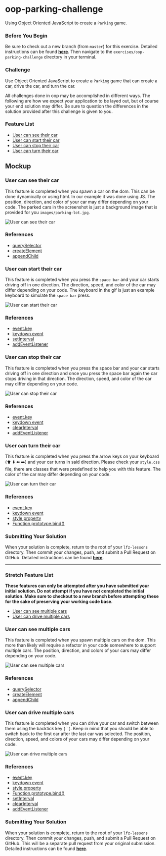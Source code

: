 # oop-parking-challenge

Using Object Oriented JavaScript to create a `Parking` game.

### Before You Begin

Be sure to check out a new branch (from `master`) for this exercise. Detailed instructions can be found [**here**](../../guides/before-each-exercise.md). Then navigate to the `exercises/oop-parking-challenge` directory in your terminal.

### Challenge

Use Object Oriented JavaScript to create a `Parking` game that can create a car, drive the car, and turn the car.

All challenges done in oop may be accomplished in different ways.  The following are how we expect your application to be layed out, but of course your end solution may differ.  Be sure to question the differences in the solution provided after this challenge is given to you.


### Feature List

  - [User can see their car](#user-can-see-their-car)
  - [User can start their car](#user-can-start-their-car)
  - [User can stop their car](#user-can-stop-their-car)
  - [User can turn their car](#user-can-turn-their-car)

## Mockup

### User can see their car

  This feature is completed when you spawn a car on the dom.  This can be done dynamically or using html.  In our example it was done using JS.  The position, direction, and color of your car may differ depending on your code.  The parked cars in the screenshot is just a background image that is provided for you `images/parking-lot.jpg`.

![User can see their car](images/user-can-see-their-car.png)

### References

- [querySelector](https://developer.mozilla.org/en-US/docs/Web/API/Document/querySelector)
- [createElement](https://developer.mozilla.org/en-US/docs/Web/API/Document/createElement)
- [appendChild](https://developer.mozilla.org/en-US/docs/Web/API/Node/appendChild)

### User can start their car

  This feature is completed when you press the `space bar` and your car starts driving off in one direction. The direction, speed, and color of the car may differ depending on your code.  The keyboard in the gif is just an example keyboard to simulate the `space bar` press.

![User can start their car](images/user-can-start-their-car.gif)

### References

- [event.key](https://developer.mozilla.org/en-US/docs/Web/API/KeyboardEvent/key)
- [keydown event](https://developer.mozilla.org/en-US/docs/Web/API/Document/keydown_event)
- [setInterval](https://developer.mozilla.org/en-US/docs/Web/API/WindowOrWorkerGlobalScope/setInterval)
- [addEventListener](https://developer.mozilla.org/en-US/docs/Web/API/EventTarget/addEventListener)


### User can stop their car

  This feature is completed when you press the space bar and your car starts driving off in one direction and once you press the space bar again the car stops driving in that direction.  The direction, speed, and color of the car may differ depending on your code.

![User can stop their car](images/user-can-stop-their-car.gif)

### References

- [event.key](https://developer.mozilla.org/en-US/docs/Web/API/KeyboardEvent/key)
- [keydown event](https://developer.mozilla.org/en-US/docs/Web/API/Document/keydown_event)
- [clearInterval](https://developer.mozilla.org/en-US/docs/Web/API/WindowOrWorkerGlobalScope/clearInterval)
- [addEventListener](https://developer.mozilla.org/en-US/docs/Web/API/EventTarget/addEventListener)


### User can turn their car

  This feature is completed when you press the arrow keys on your keyboard (:arrow_up: :arrow_down: :arrow_left: :arrow_right:) and your car turns in said direction.  Please check your `style.css` file, there are classes that were predefined to help you with this feature. The color of the car may differ depending on your code.

![User can turn their car](images/user-can-turn-their-car.gif)

### References

- [event.key](https://developer.mozilla.org/en-US/docs/Web/API/KeyboardEvent/key)
- [keydown event](https://developer.mozilla.org/en-US/docs/Web/API/Document/keydown_event)
- [style property](https://developer.mozilla.org/en-US/docs/Web/API/ElementCSSInlineStyle/style)
- [Function.prototype.bind()](https://developer.mozilla.org/en-US/docs/Web/JavaScript/Reference/Global_objects/Function/bind)



### Submitting Your Solution

When your solution is complete, return to the root of your `lfz-lessons` directory. Then commit your changes, push, and submit a Pull Request on GitHub. Detailed instructions can be found [**here**](../../guides/after-each-exercise.md).

___

### Stretch Feature List

**These features can only be attempted after you have submitted your initial solution.  Do not attempt if you have not completed the initial solution.  Make sure to checkout to a new branch before attempting these for the sake of preserving your working code base.**

- [User can see multiple cars](#user-can-see-multiple-cars)
- [User can drive multiple cars](#user-can-drive-multiple-cars)

### User can see multiple cars

  This feature is completed when you spawn multiple cars on the dom.  This more than likely will require a refactor in your code somewhere to support multiple cars.  The position, direction, and colors of your cars may differ depending on your code.

![User can see multiple cars](images/user-can-see-multiple-cars.png)

### References

- [querySelector](https://developer.mozilla.org/en-US/docs/Web/API/Document/querySelector)
- [createElement](https://developer.mozilla.org/en-US/docs/Web/API/Document/createElement)
- [appendChild](https://developer.mozilla.org/en-US/docs/Web/API/Node/appendChild)


### User can drive multiple cars

  This feature is completed when you can drive your car and switch between them using the backtick key ( ` ). Keep in mind that you should be able to switch back to the first car after the last car was selected.  The position, direction, speed, and colors of your cars may differ depending on your code.

![User can drive multiple cars](images/user-drive-multiple-cars.gif)

### References

- [event.key](https://developer.mozilla.org/en-US/docs/Web/API/KeyboardEvent/key)
- [keydown event](https://developer.mozilla.org/en-US/docs/Web/API/Document/keydown_event)
- [style property](https://developer.mozilla.org/en-US/docs/Web/API/ElementCSSInlineStyle/style)
- [Function.prototype.bind()](https://developer.mozilla.org/en-US/docs/Web/JavaScript/Reference/Global_objects/Function/bind)
- [setInterval](https://developer.mozilla.org/en-US/docs/Web/API/WindowOrWorkerGlobalScope/setInterval)
- [clearInterval](https://developer.mozilla.org/en-US/docs/Web/API/WindowOrWorkerGlobalScope/clearInterval)
- [addEventListener](https://developer.mozilla.org/en-US/docs/Web/API/EventTarget/addEventListener)


### Submitting Your Solution

When your solution is complete, return to the root of your `lfz-lessons` directory. Then commit your changes, push, and submit a Pull Request on GitHub. This will be a separate pull request from your original submission. Detailed instructions can be found [**here**](../../guides/after-each-exercise.md).
